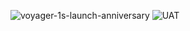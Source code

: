 ![voyager-1s-launch-anniversary](https://github.com/1ogOut/Assignment-1.2/assets/169860089/11ecc0cc-dc92-4d50-850f-b275e40f28f3)
![UAT](https://github.com/1ogOut/Assignment-1.2/assets/169860089/8a597eb9-6bc6-4c22-9e5f-e49022ae74d6)
